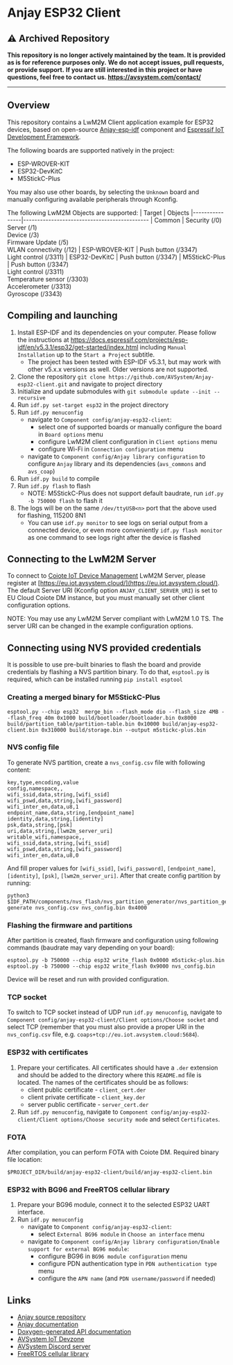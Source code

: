 # Anjay ESP32 Client

## ⚠️ Archived Repository

**This repository is no longer actively maintained by the team. It is provided as is for reference purposes only.**
**We do not accept issues, pull requests, or provide support.**
**If you are still interested in this project or have questions, feel free to contact us. https://avsystem.com/contact/**

---

## Overview
This repository contains a LwM2M Client application example for ESP32 devices, based on open-source [Anjay-esp-idf](https://github.com/AVSystem/Anjay-esp-idf) component and [Espressif IoT Development Framework](https://github.com/espressif/esp-idf).

The following boards are supported natively in the project:
- ESP-WROVER-KIT
- ESP32-DevKitC
- M5StickC-Plus

You may also use other boards, by selecting the `Unknown` board and manually configuring available peripherals through Kconfig.

The following LwM2M Objects are supported:
| Target         | Objects
|----------------|---------------------------------------------
| Common         | Security (/0)<br>Server (/1)<br>Device (/3)<br>Firmware Update (/5)<br>WLAN connectivity (/12)
| ESP-WROVER-KIT | Push button (/3347)<br>Light control (/3311)
| ESP32-DevKitC  | Push button (/3347)
| M5StickC-Plus  | Push button (/3347)<br>Light control (/3311)<br>Temperature sensor (/3303)<br>Accelerometer (/3313)<br>Gyroscope (/3343)

## Compiling and launching
1. Install ESP-IDF and its dependencies on your computer. Please follow the instructions at https://docs.espressif.com/projects/esp-idf/en/v5.3.1/esp32/get-started/index.html including `Manual Installation` up to the `Start a Project` subtitle.
   * The project has been tested with ESP-IDF v5.3.1, but may work with other v5.x.x versions as well. Older versions are not supported.
1. Clone the repository `git clone https://github.com/AVSystem/Anjay-esp32-client.git` and navigate to project directory
1. Initialize and update submodules with `git submodule update --init --recursive`
1. Run `idf.py set-target esp32` in the project directory
1. Run `idf.py menuconfig`
   * navigate to `Component config/anjay-esp32-client`:
     * select one of supported boards or manually configure the board in `Board options` menu
     * configure LwM2M client configuration in `Client options` menu
     * configure Wi-Fi in `Connection configuration` menu
   * navigate to `Component config/Anjay library configuration` to configure `Anjay`
     library and its dependencies (`avs_commons` and `avs_coap`)
1. Run `idf.py build` to compile
1. Run `idf.py flash` to flash
   * NOTE: M5StickC-Plus does not support default baudrate, run `idf.py -b 750000 flash` to flash it
1. The logs will be on the same `/dev/ttyUSB<n>` port that the above used for flashing, 115200 8N1
   * You can use `idf.py monitor` to see logs on serial output from a connected device, or even more conveniently `idf.py flash monitor` as one command to see logs right after the device is flashed

## Connecting to the LwM2M Server
To connect to [Coiote IoT Device Management](https://www.avsystem.com/products/coiote-iot-device-management-platform/) LwM2M Server, please register at [https://eu.iot.avsystem.cloud/](https://eu.iot.avsystem.cloud/). The default Server URI (Kconfig option `ANJAY_CLIENT_SERVER_URI`) is set to EU Cloud Coiote DM instance, but you must manually set other client configuration options.

NOTE: You may use any LwM2M Server compliant with LwM2M 1.0 TS. The server URI
can be changed in the example configuration options.

## Connecting using NVS provided credentials
It is possible to use pre-built binaries to flash the board and provide credentials by flashing a NVS partition binary.
To do that, `esptool.py` is required, which can be installed running `pip install esptool`

### Creating a merged binary for M5StickC-Plus
```
esptool.py --chip esp32  merge_bin --flash_mode dio --flash_size 4MB --flash_freq 40m 0x1000 build/bootloader/bootloader.bin 0x8000 build/partition_table/partition-table.bin 0x10000 build/anjay-esp32-client.bin 0x310000 build/storage.bin --output m5stickc-plus.bin
```
### NVS config file
To generate NVS partition, create a `nvs_config.csv` file with following content:
```
key,type,encoding,value
config,namespace,,
wifi_ssid,data,string,[wifi_ssid]
wifi_pswd,data,string,[wifi_password]
wifi_inter_en,data,u8,1
endpoint_name,data,string,[endpoint_name]
identity,data,string,[identity]
psk,data,string,[psk]
uri,data,string,[lwm2m_server_uri]
writable_wifi,namespace,,
wifi_ssid,data,string,[wifi_ssid]
wifi_pswd,data,string,[wifi_password]
wifi_inter_en,data,u8,0
```
And fill proper values for `[wifi_ssid]`, `[wifi_password]`, `[endpoint_name]`, `[identity]`, `[psk]`, `[lwm2m_server_uri]`.
After that create config partition by running:
```
python3 $IDF_PATH/components/nvs_flash/nvs_partition_generator/nvs_partition_gen.py generate nvs_config.csv nvs_config.bin 0x4000
```
### Flashing the firmware and partitions
After partition is created, flash firmware and configuration using following commands (baudrate may vary depending on your board):
```
esptool.py -b 750000 --chip esp32 write_flash 0x0000 m5stickc-plus.bin
esptool.py -b 750000 --chip esp32 write_flash 0x9000 nvs_config.bin
```
Device will be reset and run with provided configuration.
### TCP socket
To switch to TCP socket instead of UDP run `idf.py menuconfig`, navigate to `Component config/anjay-esp32-client/Client options/Choose socket` and select TCP (remember that you must also provide a proper URI in the `nvs_config.csv` file, e.g. `coaps+tcp://eu.iot.avsystem.cloud:5684`).
### ESP32 with certificates
1. Prepare your certificates. All certificates should have a `.der` extension and should be added to the directory where this `README.md` file is located. The names of the certificates should be as follows:
   * client public certificate - `client_cert.der`
   * client private certificate - `client_key.der`
   * server public certificate - `server_cert.der`
1. Run `idf.py menuconfig`, navigate to `Component config/anjay-esp32-client/Client options/Choose security mode` and select `Certificates`.
### FOTA
After compilation, you can perform FOTA with Coiote DM. Required binary file location:
```
$PROJECT_DIR/build/anjay-esp32-client/build/anjay-esp32-client.bin
```
### ESP32 with BG96 and FreeRTOS cellular library
1. Prepare your BG96 module, connect it to the selected ESP32 UART interface.
1. Run `idf.py menuconfig`
   * navigate to `Component config/anjay-esp32-client`:
      * select `External BG96 module` in `Choose an interface` menu
   * navigate to `Component config/Anjay library configuration/Enable support for external BG96 module`:
      * configure BG96 in `BG96 module configuration` menu
      * configure PDN authentication type in `PDN authentication type` menu
      * configure the `APN name` (and `PDN username/password` if needed)

## Links
* [Anjay source repository](https://github.com/AVSystem/Anjay)
* [Anjay documentation](https://avsystem.github.io/Anjay-doc/index.html)
* [Doxygen-generated API documentation](https://avsystem.github.io/Anjay-doc/api/index.html)
* [AVSystem IoT Devzone](https://iotdevzone.avsystem.com/)
* [AVSystem Discord server](https://discord.avsystem.com)
* [FreeRTOS cellular library](https://www.freertos.org/cellular/index.html)
